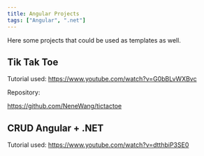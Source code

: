 ```yaml
---
title: Angular Projects
tags: ["Angular", ".net"]
---
```


Here some projects that could be used as templates as well.

## Tik Tak Toe


Tutorial used: https://www.youtube.com/watch?v=G0bBLvWXBvc

Repository: 

https://github.com/NeneWang/tictactoe

## CRUD Angular + .NET

Tutorial used: https://www.youtube.com/watch?v=dtthbiP3SE0


